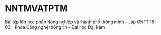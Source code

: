 # NNTMVATPTM
Bài tập lớn học phần Nông nghiệp và thành phố thông minh - Lớp CNTT 15-03 - Khoa Công nghệ thông tin - Đại học Đại Nam
